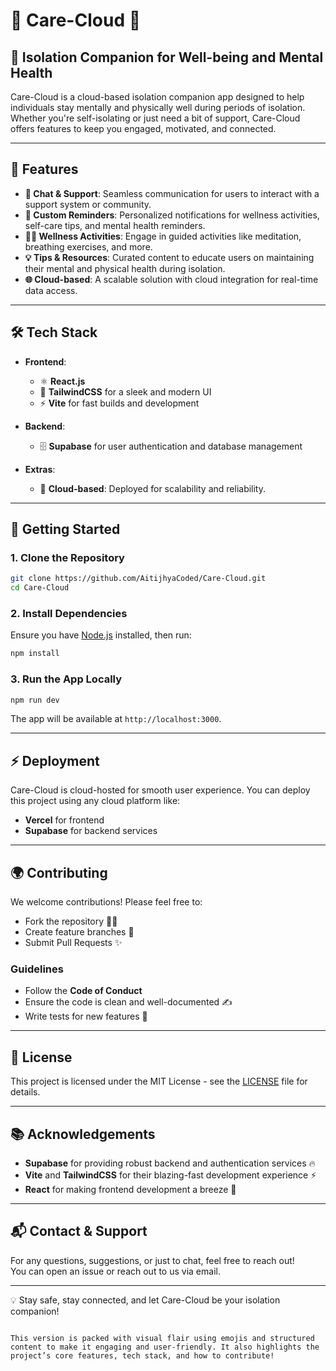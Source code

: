 
# 🌟 Care-Cloud 🌟

## 📲 **Isolation Companion** for Well-being and Mental Health

Care-Cloud is a cloud-based isolation companion app designed to help individuals stay mentally and physically well during periods of isolation. Whether you're self-isolating or just need a bit of support, Care-Cloud offers features to keep you engaged, motivated, and connected.

---

## 🚀 **Features**

- **💬 Chat & Support**: Seamless communication for users to interact with a support system or community.
- **📅 Custom Reminders**: Personalized notifications for wellness activities, self-care tips, and mental health reminders.
- **🧘‍♀️ Wellness Activities**: Engage in guided activities like meditation, breathing exercises, and more.
- **💡 Tips & Resources**: Curated content to educate users on maintaining their mental and physical health during isolation.
- **🌐 Cloud-based**: A scalable solution with cloud integration for real-time data access.

---

## 🛠️ **Tech Stack**

- **Frontend**: 
  - ⚛️ **React.js** 
  - 📏 **TailwindCSS** for a sleek and modern UI
  - ⚡ **Vite** for fast builds and development
  
- **Backend**: 
  - 🗄️ **Supabase** for user authentication and database management

- **Extras**:
  - 🔄 **Cloud-based**: Deployed for scalability and reliability.
  
---

## 🔧 **Getting Started**

### 1. **Clone the Repository**

```bash
git clone https://github.com/AitijhyaCoded/Care-Cloud.git
cd Care-Cloud
```

### 2. **Install Dependencies**

Ensure you have [Node.js](https://nodejs.org) installed, then run:

```bash
npm install
```

### 3. **Run the App Locally**

```bash
npm run dev
```

The app will be available at `http://localhost:3000`.

---

## ⚡ **Deployment**

Care-Cloud is cloud-hosted for smooth user experience. You can deploy this project using any cloud platform like:

- **Vercel** for frontend
- **Supabase** for backend services

---

## 🌍 **Contributing**

We welcome contributions! Please feel free to:

- Fork the repository 🦸‍♀️
- Create feature branches 🌱
- Submit Pull Requests ✨

### Guidelines
- Follow the **Code of Conduct**
- Ensure the code is clean and well-documented ✍️
- Write tests for new features 🧪

---

## 📝 **License**

This project is licensed under the MIT License - see the [LICENSE](LICENSE) file for details.

---

## 📚 **Acknowledgements**

- **Supabase** for providing robust backend and authentication services 🔥
- **Vite** and **TailwindCSS** for their blazing-fast development experience ⚡
- **React** for making frontend development a breeze 🚀

---

## 📬 **Contact & Support**

For any questions, suggestions, or just to chat, feel free to reach out!  
You can open an issue or reach out to us via email.

---

💡 Stay safe, stay connected, and let Care-Cloud be your isolation companion!
```

This version is packed with visual flair using emojis and structured content to make it engaging and user-friendly. It also highlights the project’s core features, tech stack, and how to contribute!
